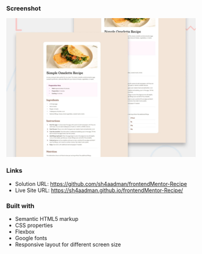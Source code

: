 ### Screenshot

![](/preview.jpg)

### Links

- Solution URL: https://github.com/sh4aadman/frontendMentor-Recipe
- Live Site URL: https://sh4aadman.github.io/frontendMentor-Recipe/

### Built with

- Semantic HTML5 markup
- CSS properties
- Flexbox
- Google fonts
- Responsive layout for different screen size
